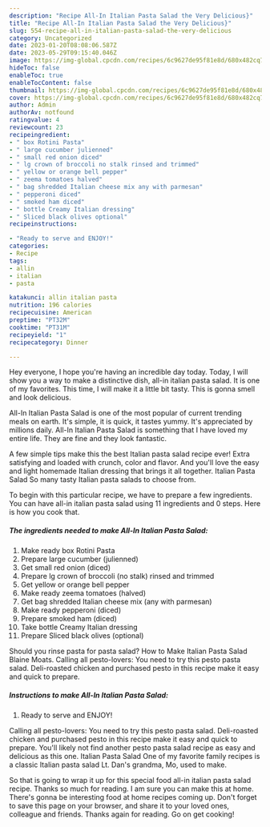 ```yaml
---
description: "Recipe All-In Italian Pasta Salad the Very Delicious}"
title: "Recipe All-In Italian Pasta Salad the Very Delicious}"
slug: 554-recipe-all-in-italian-pasta-salad-the-very-delicious
category: Uncategorized
date: 2023-01-20T08:08:06.587Z
date: 2023-05-29T09:15:40.046Z
image: https://img-global.cpcdn.com/recipes/6c9627de95f81e8d/680x482cq70/all-in-italian-pasta-salad-recipe-main-photo.jpg
hideToc: false
enableToc: true
enableTocContent: false
thumbnail: https://img-global.cpcdn.com/recipes/6c9627de95f81e8d/680x482cq70/all-in-italian-pasta-salad-recipe-main-photo.jpg
cover: https://img-global.cpcdn.com/recipes/6c9627de95f81e8d/680x482cq70/all-in-italian-pasta-salad-recipe-main-photo.jpg
author: Admin
authorAv: notfound
ratingvalue: 4
reviewcount: 23
recipeingredient:
- " box Rotini Pasta"
- " large cucumber julienned"
- " small red onion diced"
- " lg crown of broccoli no stalk rinsed and trimmed"
- " yellow or orange bell pepper"
- " zeema tomatoes halved"
- " bag shredded Italian cheese mix any with parmesan"
- " pepperoni diced"
- " smoked ham diced"
- " bottle Creamy Italian dressing"
- " Sliced black olives optional"
recipeinstructions:

- "Ready to serve and ENJOY!"
categories:
- Recipe
tags:
- allin
- italian
- pasta

katakunci: allin italian pasta 
nutrition: 196 calories
recipecuisine: American
preptime: "PT32M"
cooktime: "PT31M"
recipeyield: "1"
recipecategory: Dinner

---
```



Hey everyone, I hope you're having an incredible day today. Today, I will show you a way to make a distinctive dish, all-in italian pasta salad. It is one of my favorites. This time, I will make it a little bit tasty. This is gonna smell and look delicious.

All-In Italian Pasta Salad is one of the most popular of current trending meals on earth. It's simple, it is quick, it tastes yummy. It's appreciated by millions daily. All-In Italian Pasta Salad is something that I have loved my entire life. They are fine and they look fantastic.

A few simple tips make this the best Italian pasta salad recipe ever! Extra satisfying and loaded with crunch, color and flavor. And you&#39;ll love the easy and light homemade Italian dressing that brings it all together. Italian Pasta Salad So many tasty Italian pasta salads to choose from.


To begin with this particular recipe, we have to prepare a few ingredients. You can have all-in italian pasta salad using 11 ingredients and 0 steps. Here is how you cook that.

<!--inarticleads1-->

##### The ingredients needed to make All-In Italian Pasta Salad:

1. Make ready  box Rotini Pasta
1. Prepare  large cucumber (julienned)
1. Get  small red onion (diced)
1. Prepare  lg crown of broccoli (no stalk) rinsed and trimmed
1. Get  yellow or orange bell pepper
1. Make ready  zeema tomatoes (halved)
1. Get  bag shredded Italian cheese mix (any with parmesan)
1. Make ready  pepperoni (diced)
1. Prepare  smoked ham (diced)
1. Take  bottle Creamy Italian dressing
1. Prepare  Sliced black olives (optional)


Should you rinse pasta for pasta salad? How to Make Italian Pasta Salad Blaine Moats. Calling all pesto-lovers: You need to try this pesto pasta salad. Deli-roasted chicken and purchased pesto in this recipe make it easy and quick to prepare. 

<!--inarticleads2-->

##### Instructions to make All-In Italian Pasta Salad:


1. Ready to serve and ENJOY!

Calling all pesto-lovers: You need to try this pesto pasta salad. Deli-roasted chicken and purchased pesto in this recipe make it easy and quick to prepare. You&#39;ll likely not find another pesto pasta salad recipe as easy and delicious as this one. Italian Pasta Salad One of my favorite family recipes is a classic Italian pasta salad Lt. Dan&#39;s grandma, Mo, used to make. 

So that is going to wrap it up for this special food all-in italian pasta salad recipe. Thanks so much for reading. I am sure you can make this at home. There's gonna be interesting food at home recipes coming up. Don't forget to save this page on your browser, and share it to your loved ones, colleague and friends. Thanks again for reading. Go on get cooking!
